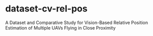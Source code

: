 # dataset-cv-rel-pos
A Dataset and Comparative Study for Vision-Based Relative Position Estimation of Multiple UAVs Flying in Close Proximity
